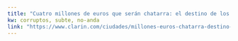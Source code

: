 ```yaml
---
title: "Cuatro millones de euros que serán chatarra: el destino de los subtes contaminados que compraron al Metro de Madrid - 11/10/2018 - Clarín.com"
kw: corruptos, subte, no-anda
link: "https://www.clarin.com/ciudades/millones-euros-chatarra-destino-subtes-contaminados-compraron-metro-madrid_0_q6pVlaNGC.html"
---
```


